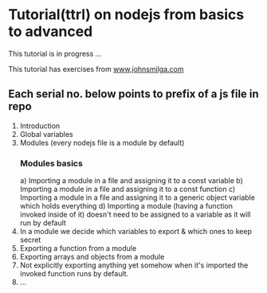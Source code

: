 # Tutorial(ttrl) on nodejs from basics to advanced

This tutorial is in progress ...

This tutorial has exercises from www.johnsmilga.com

## Each serial no. below points to prefix of a js file in repo

1. Introduction
2. Global variables
3. Modules (every nodejs file is a module by default)
   ### Modules basics
   a) Importing a module in a file and assigning it to a const variable
   b) Importing a module in a file and assigning it to a const function
   c) Importing a module in a file and assigning it to a generic object variable which holds everything
   d) Importing a module (having a function invoked inside of it) doesn't need to be assigned to a variable as it will run by default
4. In a module we decide which variables to export & which ones to keep secret
5. Exporting a function from a module
6. Exporting arrays and objects from a module
7. Not explicitly exporting anything yet somehow when it's imported the invoked function runs by default.
8. ...
